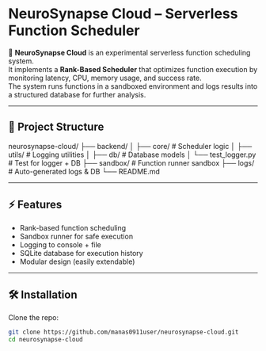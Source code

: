 # NeuroSynapse Cloud – Serverless Function Scheduler

🚀 **NeuroSynapse Cloud** is an experimental serverless function scheduling system.  
It implements a **Rank-Based Scheduler** that optimizes function execution by monitoring latency, CPU, memory usage, and success rate.  
The system runs functions in a sandboxed environment and logs results into a structured database for further analysis.

---

## 📂 Project Structure

neurosynapse-cloud/
├── backend/
│ ├── core/ # Scheduler logic
│ ├── utils/ # Logging utilities
│ ├── db/ # Database models
│ └── test_logger.py # Test for logger + DB
├── sandbox/ # Function runner sandbox
├── logs/ # Auto-generated logs & DB
└── README.md

---

## ⚡ Features
- Rank-based function scheduling
- Sandbox runner for safe execution
- Logging to console + file
- SQLite database for execution history
- Modular design (easily extendable)

---

## 🛠️ Installation

Clone the repo:
```bash
git clone https://github.com/manas0911user/neurosynapse-cloud.git
cd neurosynapse-cloud
